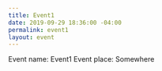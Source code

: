 ```yaml
---
title: Event1
date: 2019-09-29 18:36:00 -04:00
permalink: event1
layout: event
---
```


Event name: Event1
Event place: Somewhere